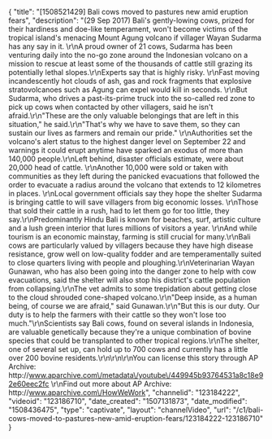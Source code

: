 {
    "title": "[1508521429] Bali cows moved to pastures new amid eruption fears",
    "description": "(29 Sep 2017) Bali's gently-lowing cows, prized for their hardiness and doe-like temperament, won't become victims of the tropical island's menacing Mount Agung volcano if villager Wayan Sudarma has any say in it. \r\nA proud owner of 21 cows, Sudarma has been venturing daily into the no-go zone around the Indonesian volcano on a mission to rescue at least some of the thousands of cattle still grazing its potentially lethal slopes.\r\nExperts say that is highly risky. \r\nFast moving incandescently hot clouds of ash, gas and rock fragments that explosive stratovolcanoes such as Agung can expel would kill in seconds. \r\nBut Sudarma, who drives a past-its-prime truck into the so-called red zone to pick up cows when contacted by other villagers, said he isn't afraid.\r\n\"These are the only valuable belongings that are left in this situation,\" he said.\r\n\"That's why we have to save them, so they can sustain our lives as farmers and remain our pride.\" \r\nAuthorities set the volcano's alert status to the highest danger level on September 22 and warnings it could erupt anytime have sparked an exodus of more than 140,000 people.\r\nLeft behind, disaster officials estimate, were about 20,000 head of cattle. \r\nAnother 10,000 were sold or taken with communities as they left during the panicked evacuations that followed the order to evacuate a radius around the volcano that extends to 12 kilometres in places. \r\nLocal government officials say they hope the shelter Sudarma is bringing cattle to will save villagers from big economic losses. \r\nThose that sold their cattle in a rush, had to let them go for too little, they say.\r\nPredominantly Hindu Bali is known for beaches, surf, artistic culture and a lush green interior that lures millions of visitors a year. \r\nAnd while tourism is an economic mainstay, farming is still crucial for many.\r\nBali cows are particularly valued by villagers because they have high disease resistance, grow well on low-quality fodder and are temperamentally suited to close quarters living with people and ploughing.\r\nVeterinarian Wayan Gunawan, who has also been going into the danger zone to help with cow evacuations, said the shelter will also stop his district's cattle population from collapsing.\r\nThe vet admits to some trepidation about getting close to the cloud shrouded cone-shaped volcano.\r\n\"Deep inside, as a human being, of course we are afraid,\" said Gunawan.\r\n\"But this is our duty. Our duty is to help the farmers with their cattle so they won't lose too much.\"\r\nScientists say Bali cows, found on several islands in Indonesia, are valuable genetically because they're a unique combination of bovine species that could be transplanted to other tropical regions.\r\nThe shelter, one of several set up, can hold up to 700 cows and currently has a little over 200 bovine residents.\r\n\r\n\r\nYou can license this story through AP Archive: http:\/\/www.aparchive.com\/metadata\/youtube\/449945b93764531a8c18e92e60eec2fc \r\nFind out more about AP Archive: http:\/\/www.aparchive.com\/HowWeWork",
    "channelid": "123184222",
    "videoid": "123186710",
    "date_created": "1507131873",
    "date_modified": "1508436475",
    "type": "captivate",
    "layout": "channelVideo",
    "url": "\/c1\/bali-cows-moved-to-pastures-new-amid-eruption-fears\/123184222-123186710"
}